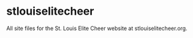 stlouiselitecheer
=================

All site files for the St. Louis Elite Cheer website at stlouiselitecheer.org.
